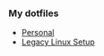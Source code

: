 ### My dotfiles
* [Personal](./darwin-air/README.md)
* [Legacy Linux Setup](./linux-legacy/README.md)